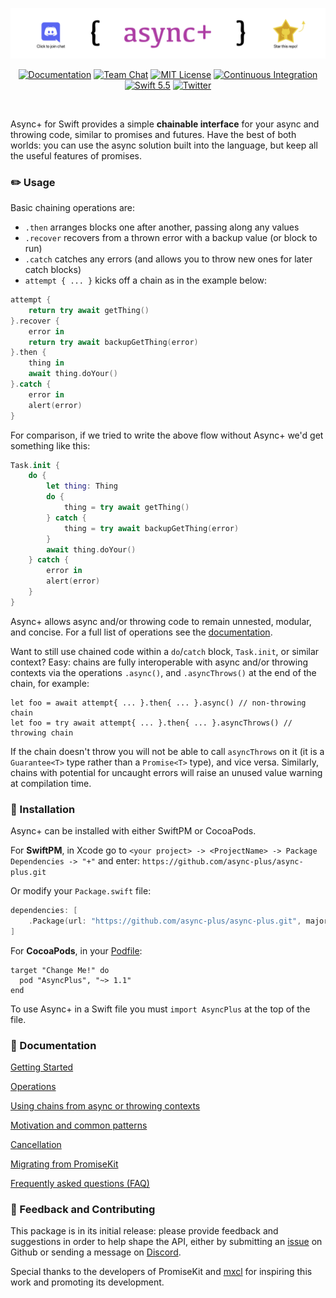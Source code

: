 <a href="https://discord.gg/vaAhGvvHpW">![async+](Images/heading.png)</a>

<p align="center">
  <a href="https://docs.asyncplus.codes"><img src="https://img.shields.io/badge/read%20the-docs-blue" alt="Documentation"></a>
  <a href="https://discord.gg/vaAhGvvHpW"><img src="https://img.shields.io/discord/946863161460547684.svg" alt="Team Chat"></a>
  <a href="LICENSE"><img src="https://img.shields.io/badge/license-MIT-brightgreen.svg" alt="MIT License"></a>
  <a href="https://github.com/async-plus/async-plus/actions"><img src="https://github.com/async-plus/async-plus/workflows/test/badge.svg" alt="Continuous Integration"></a>
  <a href="https://swift.org"><img src="https://img.shields.io/badge/swift-5.5-brightgreen.svg" alt="Swift 5.5"></a>
  <a href="https://twitter.com/async_plus"><img src="https://img.shields.io/badge/twitter-async__plus-5AA9E7.svg" alt="Twitter"></a>
</p>
<br>

Async+ for Swift provides a simple **chainable interface** for your async and throwing code, similar to promises and futures.  Have the best of both worlds: you can use the async solution built into the language, but keep all the useful features of promises.

### ✏️  Usage

Basic chaining operations are:

* `.then` arranges blocks one after another, passing along any values
* `.recover` recovers from a thrown error with a backup value (or block to run)
* `.catch` catches any errors (and allows you to throw new ones for later catch blocks)
* `attempt { ... }` kicks off a chain as in the example below:

```swift
attempt {
    return try await getThing()
}.recover {
    error in
    return try await backupGetThing(error)
}.then {
    thing in
    await thing.doYour()
}.catch {
    error in
    alert(error)
}
```

For comparison, if we tried to write the above flow without Async+ we'd get something like this:


  ```swift
  Task.init {
      do {
          let thing: Thing
          do {
              thing = try await getThing()
          } catch {
              thing = try await backupGetThing(error)
          }
          await thing.doYour()
      } catch {
          error in
          alert(error)
      }
  }
  ```

Async+ allows async and/or throwing code to remain unnested, modular, and concise.  For a full list of operations see the [documentation](https://docs.asyncplus.codes).

Want to still use chained code within a `do`/`catch` block, `Task.init`, or similar context? Easy: chains are fully interoperable with async and/or throwing contexts via the operations `.async()`, and `.asyncThrows()` at the end of the chain, for example:

```
let foo = await attempt{ ... }.then{ ... }.async() // non-throwing chain
let foo = try await attempt{ ... }.then{ ... }.asyncThrows() // throwing chain
```
If the chain doesn't throw you will not be able to call `asyncThrows` on it (it is a `Guarantee<T>` type rather than a `Promise<T>` type), and vice versa.  Similarly, chains with potential for uncaught errors will raise an unused value warning at compilation time.

### 💾  Installation

Async+ can be installed with either SwiftPM or CocoaPods.

For **SwiftPM**, in Xcode go to `<your project> -> <ProjectName> -> Package Dependencies -> "+"` and enter: `https://github.com/async-plus/async-plus.git`

Or modify your `Package.swift` file:

```swift
dependencies: [
    .Package(url: "https://github.com/async-plus/async-plus.git", majorVersion: 1, minor: 1),
] 
```

For **CocoaPods**, in your [Podfile](https://guides.cocoapods.org/syntax/podfile.html):

```
target "Change Me!" do
  pod "AsyncPlus", "~> 1.1"
end
```

To use Async+ in a Swift file you must `import AsyncPlus` at the top of the file.

###  📘  Documentation

[Getting Started](https://docs.asyncplus.codes/getting-started/)

[Operations](https://docs.asyncplus.codes/operations/)

[Using chains from async or throwing contexts](https://docs.asyncplus.codes/async-or-throwing-contexts/)

[Motivation and common patterns](https://docs.asyncplus.codes/motivation-and-common-patterns/)

[Cancellation](https://docs.asyncplus.codes/cancellation/)

[Migrating from PromiseKit](https://docs.asyncplus.codes/migrating-from-promisekit/)

[Frequently asked questions (FAQ)](https://docs.asyncplus.codes/faq/)

### 🚀  Feedback and Contributing

This package is in its initial release: please provide feedback and suggestions in order to help shape the API, either by submitting an [issue](https://github.com/async-plus/async-plus/issues/new) on Github or sending a message on [Discord](https://discord.gg/vaAhGvvHpW).

Special thanks to the developers of PromiseKit and [mxcl](https://github.com/mxcl) for inspiring this work and promoting its development.

